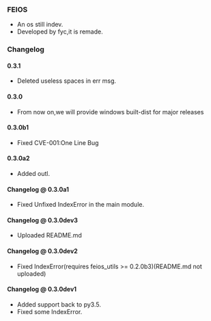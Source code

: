### FEIOS
* An os still indev.
* Developed by fyc,it is remade.

### Changelog
#### 0.3.1
* Deleted useless spaces in err msg.
#### 0.3.0
* From now on,we will provide windows built-dist for major releases 
#### 0.3.0b1
* Fixed CVE-001:One Line Bug
#### 0.3.0a2
* Added outl.
#### Changelog @ 0.3.0a1
* Fixed Unfixed IndexError in the main module.
#### Changelog @ 0.3.0dev3
* Uploaded README.md
#### Changelog @ 0.3.0dev2
* Fixed IndexError(requires feios_utils >= 0.2.0b3)(README.md not uploaded)
#### Changelog @ 0.3.0dev1
* Added support back to py3.5.
* Fixed some IndexError.